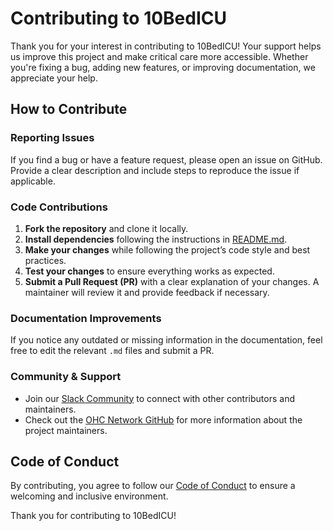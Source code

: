 # Contributing to 10BedICU

Thank you for your interest in contributing to 10BedICU! Your support helps us improve this project and make critical care more accessible. Whether you're fixing a bug, adding new features, or improving documentation, we appreciate your help.

## How to Contribute

### Reporting Issues
If you find a bug or have a feature request, please open an issue on GitHub. Provide a clear description and include steps to reproduce the issue if applicable.

### Code Contributions
1. **Fork the repository** and clone it locally.
2. **Install dependencies** following the instructions in [README.md](README.md#installation--setup).
3. **Make your changes** while following the project’s code style and best practices.
4. **Test your changes** to ensure everything works as expected.
5. **Submit a Pull Request (PR)** with a clear explanation of your changes. A maintainer will review it and provide feedback if necessary.

### Documentation Improvements
If you notice any outdated or missing information in the documentation, feel free to edit the relevant `.md` files and submit a PR.

### Community & Support
- Join our [Slack Community](https://slack.ohc.network/) to connect with other contributors and maintainers.
- Check out the [OHC Network GitHub](https://github.com/orgs/ohcnetwork/people) for more information about the project maintainers.

## Code of Conduct
By contributing, you agree to follow our [Code of Conduct](CODE_OF_CONDUCT.md) to ensure a welcoming and inclusive environment.

Thank you for contributing to 10BedICU!

